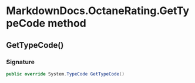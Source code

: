 # MarkdownDocs.OctaneRating.GetTypeCode method
## GetTypeCode()
### Signature
```csharp
public override System.TypeCode GetTypeCode()
```
